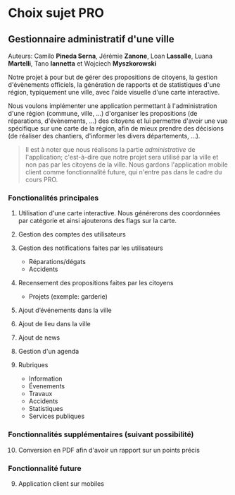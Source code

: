 # Choix sujet PRO  

## Gestionnaire administratif d'une ville  

Auteurs: Camilo __Pineda Serna__, Jérémie __Zanone__, Loan __Lassalle__, Luana __Martelli__, Tano __Iannetta__ et Wojciech __Myszkorowski__  

Notre projet à pour but de gérer des propositions de citoyens, la gestion d'évènements officiels, la génération de rapports et de statistiques d'une région, typiquement une ville, avec l'aide visuelle d'une carte interactive.  

Nous voulons implémenter une application permettant à l'administration d'une région (commune, ville, ...) d'organiser les propositions (de réparations, d'évènements, ...) des citoyens et lui permettre d'avoir une vue spécifique sur une carte de la région, afin de mieux prendre des décisions (de réaliser des chantiers, d'informer les divers départements, ...).  

> Il est à noter que nous réalisons la partie _administrative_ de l'application; c'est-à-dire que notre projet sera utilisé par la ville et non pas par les citoyens de la ville. Nous gardons l'application mobile client comme fonctionnalité future, qui n'entre pas dans le cadre du cours PRO.


### Fonctionalités principales  
1. Utilisation d'une carte interactive. Nous générerons des coordonnées par catégorie et ainsi ajouterons des flags sur la carte.

2. Gestion des comptes des utilisateurs

3. Gestion des notifications faites par les utilisateurs
	* Réparations/dégats
	* Accidents

4. Recensement des propositions faites par les citoyens
 	* Projets (exemple: garderie)

5. Ajout d’événements dans la ville

6. Ajout de lieu dans la ville

7. Ajout de news

8. Gestion d'un agenda

9. Rubriques
	* Information
	* Évenements  
	* Travaux
	* Accidents
	* Statistiques
	* Services publiques

### Fonctionnalités supplémentaires (suivant possibilité) ###

10. Conversion en PDF afin d'avoir un rapport sur un points précis


### Fonctionnalité future ###

9. Application client sur mobiles
